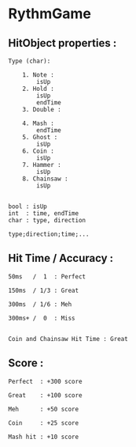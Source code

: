 # RythmGame

## HitObject properties :

	Type (char):

		1. Note :
			isUp
		2. Hold :
			isUp
			endTime
		3. Double :

		4. Mash :
			endTime
		5. Ghost :
			isUp
		6. Coin :
			isUp
		7. Hammer :
			isUp
		8. Chainsaw :
			isUp


	bool : isUp
	int  : time, endTime
	char : type, direction

	type;direction;time;...

## Hit Time / Accuracy :

	50ms   /  1  : Perfect

	150ms  / 1/3 : Great

	300ms  / 1/6 : Meh

	300ms+ /  0  : Miss


	Coin and Chainsaw Hit Time : Great

## Score :

	Perfect  : +300 score

	Great    : +100 score

	Meh      : +50 score

	Coin     : +25 score

	Mash hit : +10 score